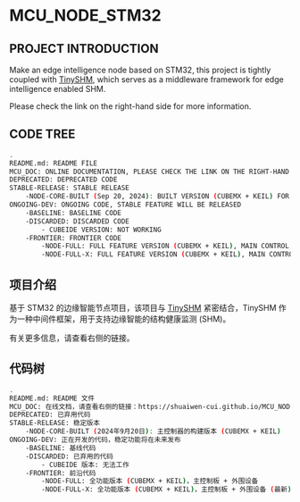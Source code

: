 # MCU_NODE_STM32

## PROJECT INTRODUCTION
Make an edge intelligence node based on STM32, this project is tightly coupled with [TinySHM](https://github.com/Shuaiwen-Cui/TinySHM.git), which serves as a middleware framework for edge intelligence enabled SHM. 

Please check the link on the right-hand side for more information.

## CODE TREE
```bash
.
README.md: README FILE
MCU_DOC: ONLINE DOCUMENTATION, PLEASE CHECK THE LINK ON THE RIGHT-HAND SIDE: https://shuaiwen-cui.github.io/MCU_NODE_STM32/
DEPRECATED: DEPRECATED CODE
STABLE-RELEASE: STABLE RELEASE
    -NODE-CORE-BUILT (Sep 20, 2024): BUILT VERSION (CUBEMX + KEIL) FOR THE MAIN CONTROL
ONGOING-DEV: ONGOING CODE, STABLE FEATURE WILL BE RELEASED
    -BASELINE: BASELINE CODE
    -DISCARDED: DISCARDED CODE
        - CUBEIDE VERSION: NOT WORKING
    -FRONTIER: FRONTIER CODE
        -NODE-FULL: FULL FEATURE VERSION (CUBEMX + KEIL), MAIN CONTROL BOARD + PERIPHERALS
        -NODE-FULL-X: FULL FEATURE VERSION (CUBEMX + KEIL), MAIN CONTROL BOARD + PERIPHERALS (LATEST), X STANDS FOR THE ADDED PERIPHERALS
```

## 项目介绍
基于 STM32 的边缘智能节点项目，该项目与 [TinySHM](https://github.com/Shuaiwen-Cui/TinySHM.git) 紧密结合，TinySHM 作为一种中间件框架，用于支持边缘智能的结构健康监测 (SHM)。

有关更多信息，请查看右侧的链接。

## 代码树
```bash
.
README.md: README 文件
MCU_DOC: 在线文档，请查看右侧的链接：https://shuaiwen-cui.github.io/MCU_NODE_STM32/
DEPRECATED: 已弃用代码
STABLE-RELEASE: 稳定版本
    -NODE-CORE-BUILT (2024年9月20日): 主控制器的构建版本 (CUBEMX + KEIL)
ONGOING-DEV: 正在开发的代码，稳定功能将在未来发布
    -BASELINE: 基线代码
    -DISCARDED: 已弃用的代码
        - CUBEIDE 版本: 无法工作
    -FRONTIER: 前沿代码
        -NODE-FULL: 全功能版本 (CUBEMX + KEIL)，主控制板 + 外围设备
        -NODE-FULL-X: 全功能版本 (CUBEMX + KEIL)，主控制板 + 外围设备 (最新)，X 代表新增的外围设备
```